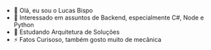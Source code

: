 - 👋 Olá, eu sou o Lucas Bispo
- 👀 Interessado em assuntos de Backend, especialmente C#, Node e Python
- 🌱 Estudando Arquitetura de Soluções
- ⚡ Fatos Curisoso, também gosto muito de mecânica
